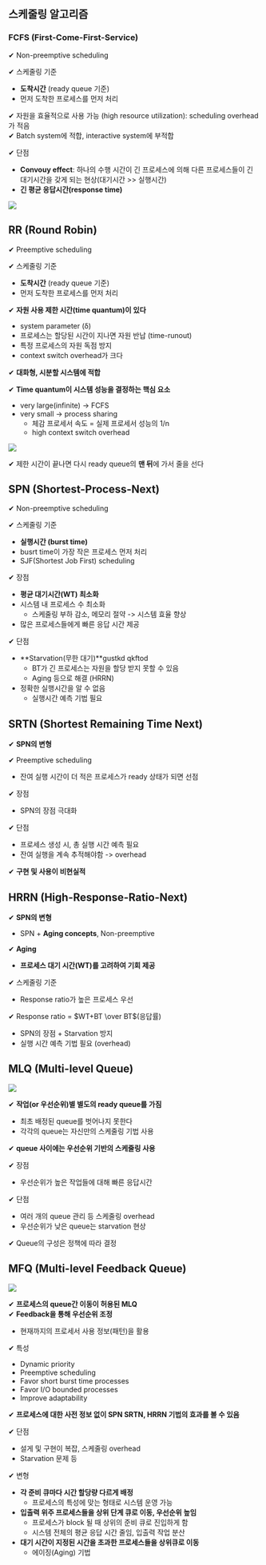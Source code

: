 ## 스케줄링 알고리즘

### FCFS (First-Come-First-Service)

✔ Non-preemptive scheduling 

✔ 스케줄링 기준
- **도착시간** (ready queue 기준)
- 먼저 도착한 프로세스를 먼저 처리

✔ 자원을 효율적으로 사용 가능 (high resource utilization): scheduling overhead가 적음  
✔ Batch system에 적합, interactive system에 부적합

✔ 단점
- **Convouy effect**: 하나의 수행 시간이 긴 프로세스에 의해 다른 프로세스들이 긴 대기시간을 갖게 되는 현상(대기시간 >> 실행시간)
- **긴 평균 응답시간(response time)**

![](assets/5_2.md/2022-12-11-15-07-05.png)

## RR (Round Robin)

✔ Preemptive scheduling

✔ 스케줄링 기준
- **도착시간** (ready queue 기준)
- 먼저 도착한 프로세스를 먼저 처리

✔ **자원 사용 제한 시간(time quantum)이 있다**
- system parameter (δ)
- 프로세스는 할당된 시간이 지나면 자원 반납 (time-runout)
- 특정 프로세스의 자원 독점 방지
- context switch overhead가 크다

✔ **대화형, 시분할 시스템에 적합**

✔ **Time quantum이 시스템 성능을 결정하는 핵심 요소**
- very large(infinite) -> FCFS
- very small -> process sharing
  - 체감 프로세서 속도 = 실제 프로세서 성능의 1/n
  - high context switch overhead

![](assets/5_2.md/2022-12-11-15-22-54.png)

✔ 제한 시간이 끝나면 다시 ready queue의 **맨 뒤**에 가서 줄을 선다

## SPN (Shortest-Process-Next)

✔ Non-preemptive scheduling

✔ 스케줄링 기준
- **실행시간 (burst time)**
- busrt time이 가장 작은 프로세스 먼저 처리
- SJF(Shortest Job First) scheduling 

✔ 장점
- **평균 대기시간(WT) 최소화**
- 시스템 내 프로세스 수 최소화
  - 스케줄링 부하 감소, 메모리 절약 -> 시스템 효율 향상
- 많은 프로세스들에게 빠른 응답 시간 제공

✔ 단점
- **Starvation(무한 대기)**gustkd qkftod
  - BT가 긴 프로세스는 자원을 할당 받지 못할 수 있음
  - Aging 등으로 해결 (HRRN)
- 정확한 실행시간을 알 수 없음
  - 실행시간 예측 기법 필요

## SRTN (Shortest Remaining Time Next)

✔ **SPN의 변형**

✔ Preemptive scheduling
- 잔여 실행 시간이 더 적은 프로세스가 ready 상태가 되면 선점

✔ 장점
- SPN의 장점 극대화

✔ 단점
- 프로세스 생성 시, 총 실행 시간 예측 필요
- 잔여 실행을 계속 추적해야함 -> overhead

✔ **구현 및 사용이 비현실적**

## HRRN (High-Response-Ratio-Next)

✔ **SPN의 변형**
- SPN + **Aging concepts**, Non-preemptive

✔ **Aging**
- **프로세스 대기 시간(WT)를 고려하여 기회 제공**

✔ 스케줄링 기준
- Response ratio가 높은 프로세스 우선

✔ Response ratio = $WT+BT \over BT$(응답률)
- SPN의 장점 + Starvation 방지
- 실행 시간 예측 기법 필요 (overhead)

## MLQ (Multi-level Queue)

![](assets/5_2.md/2022-12-12-13-28-32.png)

✔ **작업(or 우선순위)별 별도의 ready queue를 가짐**  
- 최초 배정된 queue를 벗어나지 못한다
- 각각의 queue는 자신만의 스케줄링 기법 사용

✔ **queue 사이에는 우선순위 기반의 스케줄링 사용**

✔ 장점
- 우선순위가 높은 작업들에 대해 빠른 응답시간

✔ 단점
- 여러 개의 queue 관리 등 스케줄링 overhead
- 우선순위가 낮은 queue는 starvation 현상

✔ Queue의 구성은 정책에 따라 결정

## MFQ (Multi-level Feedback Queue)

![](assets/5_2.md/2022-12-12-13-30-41.png)

✔ **프로세스의 queue간 이동이 허용된 MLQ**  
✔ **Feedback을 통해 우선순위 조정**
- 현재까지의 프로세서 사용 정보(패턴)을 활용

✔ 특성
- Dynamic priority
- Preemptive scheduling
- Favor short burst time processes
- Favor I/O bounded processes
- Improve adaptability

✔ **프로세스에 대한 사전 정보 없이 SPN SRTN, HRRN 기법의 효과를 볼 수 있음**

✔ 단점
- 설게 및 구현이 복잡, 스케줄링 overhead
- Starvation 문제 등

✔ 변형
- **각 준비 큐마다 시간 할당량 다르게 배정**
  - 프로세스의 특성에 맞는 형태로 시스템 운영 가능
- **입출력 위주 프로세스들을 상위 단계 큐로 이동, 우선순위 높임**
  - 프로세스가 block 될 때 상위의 준비 큐로 진입하게 함
  - 시스템 전체의 평균 응답 시간 줄임, 입출력 작업 분산
- **대기 시간이 지정된 시간을 초과한 프로세스들을 상위큐로 이동** 
  - 에이징(Aging) 기법